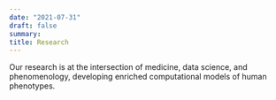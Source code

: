 ```yaml
---
date: "2021-07-31"
draft: false
summary: 
title: Research
---
```


Our research is at the intersection of medicine, data science, and phenomenology, developing enriched computational models of human phenotypes.
